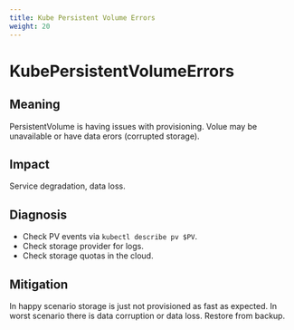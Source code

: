 ```yaml
---
title: Kube Persistent Volume Errors
weight: 20
---
```


# KubePersistentVolumeErrors

## Meaning

PersistentVolume is having issues with provisioning.
Volue may be unavailable or have data erors (corrupted storage).

## Impact

Service degradation, data loss.

## Diagnosis

- Check PV events via `kubectl describe pv $PV`.
- Check storage provider for logs.
- Check storage quotas in the cloud.

## Mitigation

In happy scenario storage is just not provisioned as fast as expected.
In worst scenario there is data corruption or data loss. Restore from backup.
